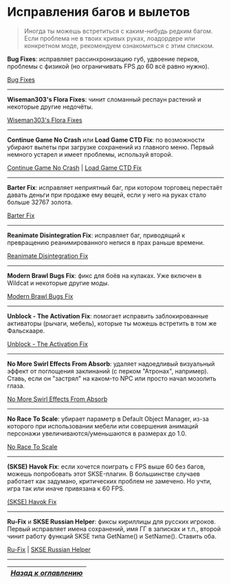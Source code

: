 # Исправления багов и вылетов

> Иногда ты можешь встретиться с каким-нибудь редким багом. Если проблема не в твоих кривых руках, лоадордере или конкретном моде, рекомендуем ознакомиться с этим списком.

**Bug Fixes**: исправляет рассинхронизацию губ, удвоение перков, проблемы с физикой (но ограничивать FPS до 60 всё равно нужно).

[Bug Fixes](http://www.nexusmods.com/skyrim/mods/76747/?)

------

**Wiseman303's Flora Fixes**: чинит сломанный респаун растений и некоторые другие недочёты.

[Wiseman303's Flora Fixes](http://www.nexusmods.com/skyrim/mods/70656/?)

------

**Continue Game No Crash** или **Load Game CTD Fix**: по возможности убирают вылеты при загрузке сохранений из главного меню. Первый немного устарел и имеет проблемы, используй второй.

[Continue Game No Crash](http://www.nexusmods.com/skyrim/mods/78557/?) | [Load Game CTD Fix](http://www.nexusmods.com/skyrim/mods/85443/?)

------

**Barter Fix**: исправляет неприятный баг, при котором торговец перестаёт давать деньги при продаже ему вещей, если у него на руках стало больше 32767 золота.

[Barter Fix](http://www.nexusmods.com/skyrim/mods/85285/?)

------

**Reanimate Disintegration Fix**: исправляет баг, приводящий к превращению реанимированного непися в прах раньше времени.

[Reanimate Disintegration Fix](http://www.nexusmods.com/skyrim/mods/74213/?)

------

**Modern Brawl Bugs Fix**: фикс для боёв на кулаках. Уже включен в Wildcat и некоторые другие моды.

[Modern Brawl Bugs Fix](http://www.nexusmods.com/skyrim/mods/77465/?)

------

**Unblock - The Activation Fix**: помогает исправить заблокированные активаторы (рычаги, мебель), которые ты можешь встретить в том же Фальскааре.

[Unblock - The Activation Fix](http://www.nexusmods.com/skyrim/mods/56797/?)

------

**No More Swirl Effects From Absorb**: удаляет надоедливый визуальный эффект от поглощения заклинаний (с перком "Атронах", например). Ставь, если он "застрял" на каком-то NPC или просто начал мозолить глаза.

[No More Swirl Effects From Absorb](https://www.nexusmods.com/skyrim/mods/77848/?)

------

**No Race To Scale**: убирает параметр в Default Object Manager, из-за которого при использовании мебели или совершения анимаций персонажи увеличиваются/уменьшаются в размерах до 1.0.

[No Race To Scale](https://mega.nz/#!794mSYbZ!INmJSsDuO8_5BH-dZMquZ4JQMv5SmI1Ok5LVPh9xeGc)

------

**(SKSE) Havok Fix**: если хочется поиграть с FPS выше 60 без багов, можешь попробовать этот SKSE-плагин. В большинстве случаев работает как задумано, критических проблем не замечено. Но учти, игра так или иначе привязана к 60 FPS.

[(SKSE) Havok Fix](https://www.nexusmods.com/skyrim/mods/91598/?)

------

**Ru-Fix** и **SKSE Russian Helper**: фиксы кириллицы для русских игроков. Первый исправляет имена сохранений, имя ГГ в записках и т.п., второй чинит работу функций SKSE типа GetName() и SetName(). Ставить оба.

[Ru-Fix](http://tes.riotpixels.com/mods/skyrim/patches/ru-fix.shtml) | [SKSE Russian Helper](http://tes.riotpixels.com/mods/skyrim/patches/ru-fix-names.shtml)

------

|[*Назад к оглавлению*](../01_Оглавление.md)|
|:---:|
